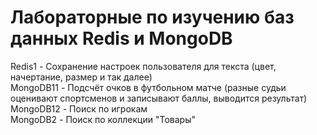 # Лабораторные по изучению баз данных Redis и MongoDB
Redis1 - Сохранение настроек пользователя для текста (цвет, начертание, размер и так далее)  
MongoDB11 - Подсчёт очков в футбольном матче (разные судьи оценивают спортсменов и записывают баллы, выводится результат)  
MongoDB12 - Поиск по игрокам  
MongoDB2 - Поиск по коллекции "Товары"
